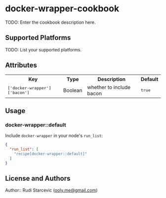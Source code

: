 # docker-wrapper-cookbook

TODO: Enter the cookbook description here.

## Supported Platforms

TODO: List your supported platforms.

## Attributes

<table>
  <tr>
    <th>Key</th>
    <th>Type</th>
    <th>Description</th>
    <th>Default</th>
  </tr>
  <tr>
    <td><tt>['docker-wrapper']['bacon']</tt></td>
    <td>Boolean</td>
    <td>whether to include bacon</td>
    <td><tt>true</tt></td>
  </tr>
</table>

## Usage

### docker-wrapper::default

Include `docker-wrapper` in your node's `run_list`:

```json
{
  "run_list": [
    "recipe[docker-wrapper::default]"
  ]
}
```

## License and Authors

Author:: Rudi Starcevic (<ooly.me@gmail.com>)
